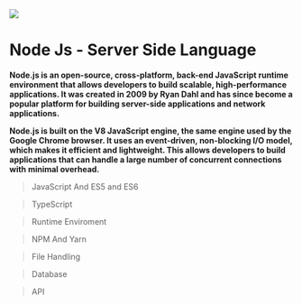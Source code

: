 <img src="https://nodejs.org/static/images/logo.svg">

# Node Js - Server Side Language 

**Node.js is an open-source, cross-platform, back-end JavaScript runtime environment that allows developers to build scalable, high-performance applications. It was created in 2009 by Ryan Dahl and has since become a popular platform for building server-side applications and network applications.**

**Node.js is built on the V8 JavaScript engine, the same engine used by the Google Chrome browser. It uses an event-driven, non-blocking I/O model, which makes it efficient and lightweight. This allows developers to build applications that can handle a large number of concurrent connections with minimal overhead.**

> JavaScript And ES5 and ES6

> TypeScript

> Runtime Enviroment

> NPM And Yarn

> File Handling

> Database

> API

